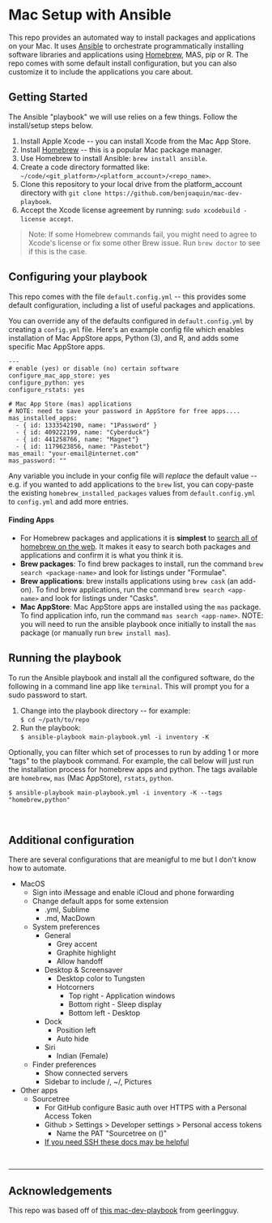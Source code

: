 # Mac Setup with Ansible

This repo provides an automated way to install packages and applications on your Mac. It uses [Ansible](https://www.ansible.com) to orchestrate programmatically installing software libraries and applications using [Homebrew](https://brew.sh), MAS, pip or R. The repo comes with some default install configuration, but you can also customize it to include the applications you care about.


## Getting Started
The Ansible "playbook" we will use relies on a few things. Follow the install/setup steps below.

  1. Install Apple Xcode -- you can install Xcode from the Mac App Store.
  1. Install [Homebrew](https://brew.sh) -- this is a popular Mac package manager. 
  1. Use Homebrew to install Ansible: `brew install ansible`.
  1. Create a code directory formatted like: `~/code/<git_platform>/<platform_account>/<repo_name>`.
  1. Clone this repository to your local drive from the platform_account directory with `git clone https://github.com/benjoaquin/mac-dev-playbook`.
  1. Accept the Xcode license agreement by running: `sudo xcodebuild -license accept`.

> Note: If some Homebrew commands fail, you might need to agree to Xcode's license or fix some other Brew issue. Run `brew doctor` to see if this is the case.

## Configuring your playbook

This repo comes with the file `default.config.yml` -- this provides some default configuration, including a list of useful packages and applications. 

You can override any of the defaults configured in `default.config.yml` by creating a `config.yml` file. Here's an example config file which enables installation of Mac AppStore apps, Python (3), and R, and adds some specific Mac AppStore apps.

```
---
# enable (yes) or disable (no) certain software
configure_mac_app_store: yes
configure_python: yes
configure_rstats: yes

# Mac App Store (mas) applications
# NOTE: need to save your password in AppStore for free apps....
mas_installed_apps:
  - { id: 1333542190, name: "1Password" } 
  - { id: 409222199, name: "Cyberduck"}
  - { id: 441258766, name: "Magnet"}
  - { id: 1179623856, name: "Pastebot"}
mas_email: "your-email@internet.com"
mas_password: ""
```

Any variable you include in your config file will *replace* the default value -- e.g. if you wanted to add applications to the `brew` list, you can copy-paste the existing `homebrew_installed_packages` values from `default.config.yml` to `config.yml` and add more entries. 

#### Finding Apps

* For Homebrew packages and applications it is **simplest** to [search all of homebrew on the web](https://formulae.brew.sh). It makes it easy to search both packages and applications and confirm it is what you think it is.
* **Brew packages**: To find brew packages to install, run the command `brew search <package-name>` and look for listings under "Formulae".
* **Brew applications**: brew installs applications using `brew cask` (an add-on). To find brew applications, run the command `brew search <app-name>` and look for listings under "Casks".
* **Mac AppStore**: Mac AppStore apps are installed using the `mas` package. To find application info, run the command `mas search <app-name>`. NOTE: you will need to run the ansible playbook once initially to install the `mas` package (or manually run `brew install mas`).

## Running the playbook

To run the Ansible playbook and install all the configured software, do the following in a command line app like `terminal`. This will prompt you for a sudo password to start.

1. Change into the playbook directory -- for example:  
	`$ cd ~/path/to/repo`
2. Run the playbook:  
	`$ ansible-playbook main-playbook.yml -i inventory -K`
 
Optionally, you can filter which set of processes to run by adding 1 or more "tags" to the playbook command. For example, the call below will just run the installation process for homebrew apps and python. The tags available are `homebrew`, `mas` (Mac AppStore), `rstats`, `python`.

	$ ansible-playbook main-playbook.yml -i inventory -K --tags "homebrew,python"


<br>

## Additional configuration
There are several configurations that are meanigful to me but I don't know how to automate. 

- MacOS
	- Sign into iMessage and enable iCloud and phone forwarding
	- Change default apps for some extension
		- .yml, Sublime
		- .md, MacDown
	- System preferences
		- General
			- Grey accent
			- Graphite highlight
			- Allow handoff
		- Desktop & Screensaver	
			- Desktop color to Tungsten
			- Hotcorners
				- Top right - Application windows
				- Bottom right - Sleep display
				- Bottom left - Desktop
		- Dock
		    - Position left
		    - Auto hide
		- Siri
		    - Indian (Female)
	- Finder preferences
		- Show connected servers 
		- Sidebar to include /, ~/, Pictures
- Other apps
	- Sourcetree
		- For GitHub configure Basic auth over HTTPS with a Personal Access Token
		- Github > Settings > Developer settings > Personal access tokens
			- Name the PAT "Sourcetree on <device model> (<device serial>)"
		- [If you need SSH these docs may be helpful](https://docs.github.com/en/free-pro-team@latest/github/authenticating-to-github/connecting-to-github-with-ssh)

<br>

------

## Acknowledgements

This repo was based off of [this mac-dev-playbook](https://github.com/geerlingguy/mac-dev-playbook) from geerlingguy.

  
